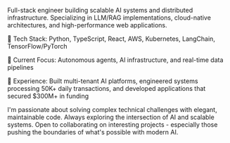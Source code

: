 Full-stack engineer building scalable AI systems and distributed infrastructure. Specializing in LLM/RAG implementations, cloud-native architectures, and high-performance web applications.


🔧 Tech Stack: Python, TypeScript, React, AWS, Kubernetes, LangChain, TensorFlow/PyTorch

🚀 Current Focus: Autonomous agents, AI infrastructure, and real-time data pipelines

💼 Experience: Built multi-tenant AI platforms, engineered systems processing 50K+ daily transactions, and developed applications that secured $300M+ in funding


I'm passionate about solving complex technical challenges with elegant, maintainable code. Always exploring the intersection of AI and scalable systems.
Open to collaborating on interesting projects - especially those pushing the boundaries of what's possible with modern AI.

<!---
kasrayounessi/kasrayounessi is a ✨ special ✨ repository because its `README.md` (this file) appears on your GitHub profile.
You can click the Preview link to take a look at your changes.
--->
